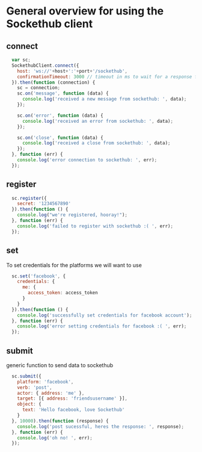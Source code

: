 # General overview for using the Sockethub client

## connect

```javascript
  var sc;
  SockethubClient.connect({
    host: 'ws://'+host+':'+port+'/sockethub',
    confirmationTimeout: 3000 // timeout in ms to wait for a response from sockethub before the promise fails
  }).then(function (connection) {
    sc = connection;
    sc.on('message', function (data) {
      console.log('received a new message from sockethub: ', data);
    });

    sc.on('error', function (data) {
      console.log('received an error from sockethub: ', data);
    });

    sc.on('close', function (data) {
      console.log('received a close from sockethub: ', data);
    });
  }, function (err) {
    console.log('error connection to sockethub: ', err);
  });
```


## register


```javascript
  sc.register({
    secret: '1234567890'
  }).then(function () {
    console.log("we're registered, hooray!");
  }, function (err) {
    console.log('failed to register with sockethub :( ', err);
  });
```


## set
To set credentials for the platforms we will want to use

```javascript
  sc.set('facebook', {
    credentials: {
      me: {
        access_token: access_token
      }
    }
  }).then(function () {
    console.log('successfully set credentials for facebook account');
  }, function (err) {
    console.log('error setting credentials for facebook :( ', err);
  });
```


## submit
generic function to send data to sockethub

```javascript
  sc.submit({
    platform: 'facebook',
    verb: 'post',
    actor: { address: 'me' },
    target: [{ address: 'friendsusername' }],
    object: {
      text: 'Hello facebook, love Sockethub'
    }
  }, 10000).then(function (response) {
    console.log('post sucessful, heres the response: ', response);
  }, function (err) {
    console.log('oh no! ', err);
  });
```



